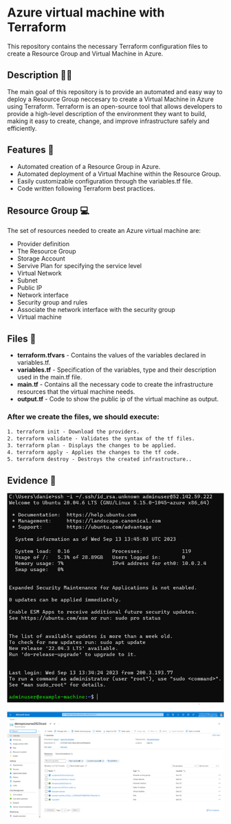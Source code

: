 
# Azure virtual machine with Terraform

This repository contains the necessary Terraform configuration files to create a Resource Group and Virtual Machine in Azure.

## Description 👩‍💻

The main goal of this repository is to provide an automated and easy way to deploy a Resource Group neccesary to create a Virtual Machine in Azure using Terraform. Terraform is an open-source tool that allows developers to provide a high-level description of the environment they want to build, making it easy to create, change, and improve infrastructure safely and efficiently.

## Features :wrench:

* Automated creation of a Resource Group in Azure.
* Automated deployment of a Virtual Machine within the Resource Group.
* Easily customizable configuration through the variables.tf file.
* Code written following Terraform best practices.


## Resource Group :computer:

The set of resources needed to create an Azure virtual machine are:

* Provider definition
* The Resource Group
* Storage Account
* Servive Plan for specifying the service level 
* Virtual Network
* Subnet
* Public IP
* Network interface
* Security group and rules
* Associate the network interface with the security group 
* Virtual machine

## Files :file_folder:
* **terraform.tfvars** - Contains the values of the variables declared in variables.tf.
* **variables.tf** - Specification of the variables, type and their description used in the main.tf file.
* **main.tf** - Contains all the necessary code to create the infrastructure resources that the virtual machine needs.
* **output.tf** - Code to show the public ip of the virtual machine as output.

### After we create the files, we should execute:

    1. terraform init - Download the providers.
    2. terraform validate - Validates the syntax of the tf files.
    3. terraform plan - Displays the changes to be applied.
    4. terraform apply - Applies the changes to the tf code.
    5. terraform destroy - Destroys the created infrastructure..


## Evidence :iphone:
![conexionSSH](Images/conexionSSH.png)
![azure_resources](Images/azure_resources.png)
